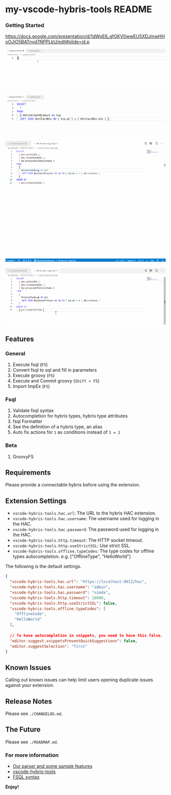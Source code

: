 # my-vscode-hybris-tools README

### Getting Started 

https://docs.google.com/presentation/d/1dWoE6_gfGKV0wwEU5XDJmwHHoOJiO5BATnyd7NPPLkU/edit#slide=id.p

![](images/autocomplete.gif)<br><br>
![](images/attributes.gif)<br><br>
![](images/execute-fsql.gif)<br><br>
![](images/translate-fsql-to-sql.gif)

## Features

### General

1. Execute fsql (`F5`)
2. Convert fsql to sql and fill in parameters
3. Execute groovy (`F5`)
4. Execute and Commit groovy (`Shift + F5`)
5. Import ImpEx (`F5`)

### Fsql

1. Validate fsql syntax
2. Autocompletion for hybris types, hybris type attributes
3. fsql Formatter
4. See the definition of a hybris type, an alias
5. Auto fix actions for `1` as conditions instead of `1 = 1`

### Beta

1. GroovyFS

## Requirements

Please provide a connectable hybris before using the extension.

## Extension Settings

* `vscode-hybris-tools.hac.url`: The URL to the hybris HAC extension.
* `vscode-hybris-tools.hac.username`: The username used for logging in the HAC.
* `vscode-hybris-tools.hac.password`: The password used for logging in the HAC.
* `vscode-hybris-tools.http.timeout`: The HTTP socket timeout.
* `vscode-hybris-tools.http.useStrictSSL`: Use strict SSL.
* `vscode-hybris-tools.offline.typeCodes`: The type codes for offline types autocompletion. e.g. ["OfflineType", "HelloWorld"]

The following is the default settings.

```json
{
  "vscode-hybris-tools.hac.url": "https://localhost:9012/hac",
  "vscode-hybris-tools.hac.username": "admin",
  "vscode-hybris-tools.hac.password": "nimda",
  "vscode-hybris-tools.http.timeout": 10000,
  "vscode-hybris-tools.http.useStrictSSL": false,
  "vscode-hybris-tools.offline.typeCodes": [
    "OfflineCode",
    "HelloWorld"
  ],

  // To have autocompletion in snippets, you need to have this false.
  "editor.suggest.snippetsPreventQuickSuggestions": false,
  "editor.suggestSelection": "first"
}
```

## Known Issues

Calling out known issues can help limit users opening duplicate issues against your extension.

## Release Notes

Please see `./CHANGELOG.md`.

## The Future

Please see `./ROADMAP.md`.

### For more information

* [Our parser and some sample features](https://github.com/leoiii12/flex-query-parser)
* [vscode-hybris-tools](https://github.com/vscode-hybris-tools/vscode-hybris-tools)
* [FSQL syntax](https://help.sap.com/doc/a4265d5ea8314eb2929e6cf6fb8e35a5/1811/en-US/de/hybris/platform/servicelayer/search/FlexibleSearchService.html)

**Enjoy!**
